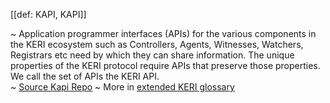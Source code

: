 [[def: KAPI, KAPI]]

~ Application programmer interfaces (APIs) for the various components in the KERI ecosystem such as Controllers, Agents, Witnesses, Watchers, Registrars etc need by which they can share information. The unique properties of the KERI protocol require APIs that preserve those properties. We call the set of APIs the KERI API.  
~ [Source Kapi Repo](https://github.com/WebOfTrust/kapi/blob/main/kapi.md)
~ More in <a href="https://weboftrust.github.io/WOT-terms/docs/glossary/KAPI">extended KERI glossary</a>
